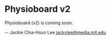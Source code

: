 Physioboard v2
============
Physioboard (v2) is coming soon. 


-- 
Jackie Chia-Hsun Lee
jackylee@media.mit.edu
